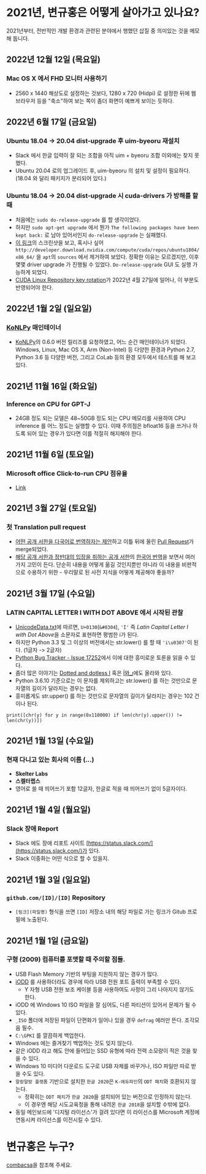 # 2021년, 변규홍은 어떻게 살아가고 있나요?

2021년부터, 전반적인 개발 환경과 관련된 분야에서 행했던 삽질 중 의미있는 것을 메모해 둡니다.

## 2022년 12월 12일 (목요일)

### Mac OS X 에서 FHD 모니터 사용하기

* 2560 x 1440 해상도로 설정하는 것보다, 1280 x 720 (Hidpi) 로 설정한 뒤에 웹 브라우저 등을 "축소"하여 보는 쪽이 좀더 화면이 예쁘게 보이는 듯하다.

## 2022년 6월 17일 (금요일)

### Ubuntu 18.04 -> 20.04 dist-upgrade 후 uim-byeoru 재설치

* Slack 에서 한글 입력이 잘 되는 조합을 아직 uim + byeoru 조합 이외에는 찾지 못했다.
* Ubuntu 20.04 로의 업그레이드 후, uim-byeoru 의 설치 및 설정이 필요하다. (18.04 와 달리 패키지가 분리되어 있다.)

### Ubuntu 18.04 -> 20.04 dist-upgrade 시 cuda-drivers 가 방해를 할 때

* 처음에는 `sudo do-release-upgrade` 를 할 생각이었다.
* 하지만 `sudo apt-get upgrade` 에서 뭔가 `The following packages have been kept back:` 로 남아 있어서인지 `do-release-upgrade` 는 실패했다.
* [이 링크](https://stackoverflow.com/questions/66380789/nvidia-driver-installation-unmet-dependencies)의 스크린샷을 보고, 혹시나 싶어 `http://developer.download.nvidia.com/compute/cuda/repos/ubuntu1804/x86_64/` 을 `apt`의 `sources` 에서 제거하여 보았다. 정확한 이유는 모르겠지만, 이후 몇몇 driver upgrade 가 진행될 수 있었다. `Do-release-upgrade` GUI 도 실행 가능하게 되었다.
* [CUDA Linux Repository key rotation](https://forums.developer.nvidia.com/t/notice-cuda-linux-repository-key-rotation/212772)가 2022년 4월 27일에 일어나, 이 부분도 반영되어야 한다.

## 2022년 1월 2일 (일요일)

### [KoNLPy](https://github.com/konlpy/konlpy) 매인테이너

* [KoNLPy](https://github.com/konlpy/konlpy)의 0.6.0 버전 릴리즈를 요청하였고, 어느 순간 매인테이너가 되었다. Windows, Linux, Mac OS X, Arm (Non-Intel) 등 다양한 환경과 Python 2.7, Python 3.6 등 다양한 버전, 그리고 CoLab 등의 환경 모두에서 테스트를 해 보고 있다. 

## 2021년 11월 16일 (화요일)

### Inference on CPU for GPT-J

* 24GB 정도 되는 모델은 48~50GB 정도 되는 CPU 메모리를 사용하여 CPU inference 를 어느 정도는 실행할 수 있다. 이때 주의점은 bfloat16 등을 쓰거나 하도록 되어 있는 경우가 있다면 이를 적절히 해지해야 한다. 


## 2021년 11월 6일 (토요일)

### Microsoft office Click-to-run CPU 점유율

* [Link](https://answers.microsoft.com/en-us/msoffice/forum/all/microsoft-office-click-to-run-process-running-with/c88b90d6-0805-408d-a7bd-47ef8cf31f24)

## 2021년 3월 27일 (토요일)

### 첫 Translation pull request

* [어떤 공개 서한을 다국어로 번역하자는 제안](https://github.com/rms-open-letter/rms-open-letter.github.io/issues/1186)하고 이틀 뒤에 올린 [Pull Request](https://github.com/rms-open-letter/rms-open-letter.github.io/pull/2443)가 merge되었다.
* [해당 공개 서한과 정반대의 입장을 취하는 공개 서한](https://github.com/rms-support-letter/rms-support-letter.github.io)의 [한국어 번역](https://rms-support-letter.github.io/index-ko.html)을 보면서 여러 가지 고민이 든다. 단순히 내용을 어떻게 옮길 것인지뿐만 아니라 이 내용을 비판적으로 수용하기 위한 - 우리말로 된 사전 지식을 어떻게 제공해야 좋을까?

## 2021년 3월 17일 (수요일)

### LATIN CAPITAL LETTER I WITH DOT ABOVE 에서 시작된 관찰

* [UnicodeData.txt](https://www.unicode.org/Public/UCD/latest/ucd/UnicodeData.txt)에 따르면, `U+0130`(`&#0304`), `'İ'` 즉 *Latin Capital Letter I with Dot Above*을 소문자로 표현하면 평범한 i가 된다.
* 하지만 Python 3.3 및 그 이상의 버전에서는 str.lower() 를 할 때 `'i\u0307'`이 된다. (1글자 -> 2글자)
* [Python Bug Tracker - Issue 17252](https://bugs.python.org/issue17252)에서 이에 대한 흥미로운 토론을 읽을 수 있다. 
* 좀더 많은 이야기는 [Dotted and dotless I](https://en.wikipedia.org/wiki/Dotted_and_dotless_I) 혹은 [İ와_ı](https://ko.wikipedia.org/wiki/%C4%B0%EC%99%80_%C4%B1)에도 올라와 있다.
* Python 3.6.10 기준으로는 이 문자를 제외하고는 str.lower() 를 하는 것만으로 문자열의 길이가 달라지는 경우는 없다.
* 흥미롭게도 str.upper() 를 하는 것만으로 문자열의 길이가 달라지는 경우는 102 건이나 된다.

```
print([chr(y) for y in range(0x110000) if len(chr(y).upper()) != len(chr(y))])
```

## 2021년 1월 13일 (수요일)

### 현재 다니고 있는 회사의 이름 (...)

* **Skelter Labs**
* **스켈터랩스**
* 영어로 쓸 때 띄어쓰기 포함 12글자, 한글로 적을 때 띄어쓰기 없이 5글자이다.

## 2021년 1월 4일 (월요일)

### Slack 장애 Report

* Slack 에도 장애 리포트 사이트 [https://status.slack.com/](https://status.slack.com/)가 있다.
* Slack 이중화는 어떤 식으로 할 수 있을지.

## 2021년 1월 3일 (일요일)

### `github.com/[ID]/[ID]` Repository 

* `[링크](파일명)` 형식을 쓰면 `[ID]` 저장소 내의 해당 파일로 가는 링크가 Gitub 프로필에 노출된다.

## 2021년 1월 1일 (금요일)

### 구형 (2009) 컴퓨터를 포맷할 때 주의할 점들.

* USB Flash Memory 기반의 부팅을 지원하지 않는 경우가 많다.
* [iODD](iODD.md) 를 사용하더라도 경우에 따라 USB 전원 포트 출력이 부족할 수 있다.
  * Y 자형 USB 전원 보조 케이블 등을 사용하여도 사정이 그리 나아지지 않기도 한다.
* iODD 에 Windows 10 ISO 파일을 잘 심어도, 다른 파티션이 있어서 문제가 될 수 있다.
* `_ISO` 폴더에 저장된 파일이 단편화가 일어나 있을 경우 `defrag` 에러만 뜬다. 조각모음 필수.
* `C:\GPKI` 를 깔끔하게 백업한다.
* Windows 에는 즐겨찾기 백업하는 것도 잊지 않는다.
* 같은 iODD 라고 해도 안에 들어있는 SSD 유형에 따라 전력 소모량이 적은 것을 찾을 수 있다.
* Windows 10 미디어 다운로드 도구로 USB 자체를 바꾸거나, ISO 파일만 따로 받을 수도 있다.
* `말랑말랑 플랫폼` 기반으로 설치한 `한글 2020`은 `K-에듀파인`의 `ODT 패치`와 호환되지 않는다.
  * 정확히는 `ODT 패치`가 `한글 2020`을 설치되어 있는 버전으로 인정하지 않는다.
  * 이 경우엔 해당 시도교육청을 통해 내려온 `한글 2018`을 설치할 수밖에 없다.
* 동일 메인보드에 '디지털 라이선스'가 걸려 있다면 이 라이선스를 Microsoft 계정에 연동시켜 라이선스를 이전시킬 수 있다.
 
# 변규홍은 누구?

[combacsa](https://github.com/combacsa)을 참조해 주세요.
